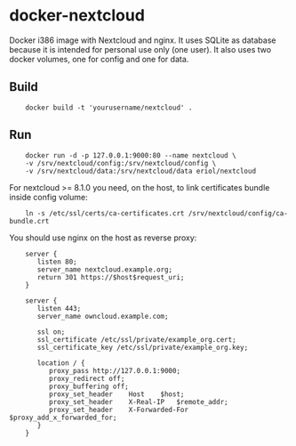 # docker-nextcloud #

Docker i386 image with Nextcloud and nginx. It uses SQLite as database because
it is intended for personal use only (one user). It also uses two docker
volumes, one for config and one for data.

## Build ##

```
    docker build -t 'yourusername/nextcloud' .
```
## Run ##

```shell
    docker run -d -p 127.0.0.1:9000:80 --name nextcloud \
    -v /srv/nextcloud/config:/srv/nextcloud/config \
    -v /srv/nextcloud/data:/srv/nextcloud/data eriol/nextcloud
```

For nextcloud >= 8.1.0 you need, on the host, to link certificates bundle inside
config volume:

```shell
    ln -s /etc/ssl/certs/ca-certificates.crt /srv/nextcloud/config/ca-bundle.crt
```

You should use nginx on the host as reverse proxy:

```
    server {
       listen 80;
       server_name nextcloud.example.org;
       return 301 https://$host$request_uri;
    }

    server {
       listen 443;
       server_name owncloud.example.com;

       ssl on;
       ssl_certificate /etc/ssl/private/example_org.cert;
       ssl_certificate_key /etc/ssl/private/example_org.key;

       location / {
          proxy_pass http://127.0.0.1:9000;
          proxy_redirect off;
          proxy_buffering off;
          proxy_set_header    Host    $host;
          proxy_set_header    X-Real-IP   $remote_addr;
          proxy_set_header    X-Forwarded-For $proxy_add_x_forwarded_for;
       }
    }
```

